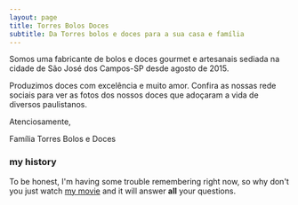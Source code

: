 ```yaml
---
layout: page
title: Torres Bolos Doces
subtitle: Da Torres bolos e doces para a sua casa e família
---
```


Somos uma fabricante de bolos e doces gourmet e artesanais sediada na cidade de São José dos Campos-SP desde agosto de 2015.

Produzimos doces com excelência e muito amor. Confira as nossas rede sociais para ver as fotos dos nossos doces que adoçaram a vida de diversos paulistanos.

Atenciosamente,

Família Torres Bolos e Doces

### my history

To be honest, I'm having some trouble remembering right now, so why don't you just watch [my movie](http://en.wikipedia.org/wiki/The_Princess_Bride_%28film%29) and it will answer **all** your questions.
